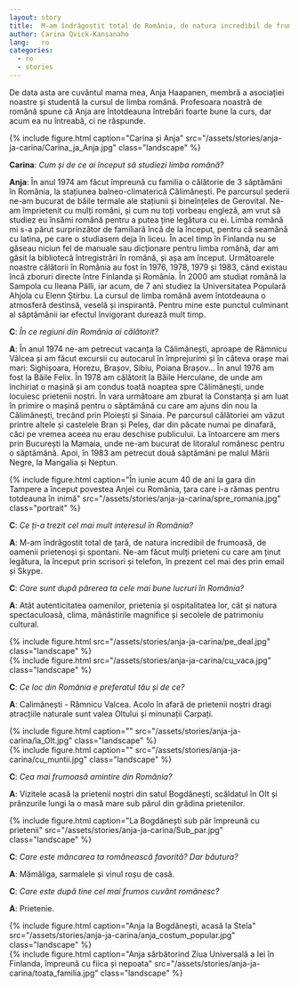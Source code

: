 ```yaml
---
layout: story
title:  M-am îndrăgostit total de România, de natura incredibil de frumoasă, de oamenii prietenoși și spontani
author: Carina Qvick-Kansanaho
lang:   ro
categories:
  - ro
  - stories
---
```


De data asta are cuvântul mama mea, Anja Haapanen, membră a asociației noastre și studentă la cursul de limba română. Profesoara noastră de română spune că Anja are întotdeauna întrebări foarte bune la curs, dar acum ea nu întreabă, ci ne răspunde.

<div class="row">
  <div class="col-md-4 col-sm-6 col-xs-6">
  {% include figure.html caption="Carina și Anja" src="/assets/stories/anja-ja-carina/Carina_ja_Anja.jpg" class="landscape" %}
  </div>
</div>

__Carina__: _Cum și de ce ai început să studiezi limba română?_

__Anja__: În anul 1974 am făcut împreună cu familia o călătorie de 3 săptămâni în România, la stațiunea balneo-climaterică Călimănești. Pe parcursul șederii ne-am bucurat de băile termale ale stațiunii și bineînțeles de Gerovital. Ne-am împrietenit cu mulți români, și cum nu toți vorbeau engleză, am vrut să studiez eu însămi română pentru a putea ține legătura cu ei. Limba română mi s-a părut surprinzător de familiară încă de la început, pentru că seamănă cu latina, pe care o studiasem deja în liceu. În acel timp în Finlanda nu se găseau niciun fel de manuale sau dicționare pentru limba română, dar am găsit la bibliotecă întregistrări în română, și așa am început. Următoarele noastre călătorii în România au fost în 1976, 1978, 1979 și 1983, când existau încă zboruri directe între Finlanda și România. În 2000 am studiat română la Sampola cu Ileana Pälli, iar acum, de 7 ani studiez la Universitatea Populară Ahjola cu Elenn Știrbu. La cursul de limba română avem întotdeauna o atmosferă destinsă, veselă și inspirantă. Pentru mine este punctul culminant al săptămânii iar efectul învigorant durează mult timp. 

__C__: _În ce regiuni din România ai călătorit?_

__A__: În anul 1974 ne-am petrecut vacanța la Călimănești, aproape de Râmnicu Vâlcea și am făcut excursii cu autocarul în împrejurimi și în câteva orașe mai mari: Sighișoara, Horezu, Brașov, Sibiu, Poiana Brașov... În anul 1976 am fost la Băile Felix. În 1978 am călătorit la Băile Herculane, de unde am închiriat o mașină și am condus toată noaptea spre Călimănești, unde locuiesc prietenii noștri. În vara următoare am zburat la Constanța și am luat în primire o mașină pentru o săptămână cu care am ajuns din nou la Călimănești, trecând prin Ploiești și Sinaia. Pe parcursul călătoriei am văzut printre altele și castelele Bran și Peleș, dar din păcate numai pe dinafară, căci pe vremea aceea nu erau deschise publicului. La întoarcere am mers prin București la Mamaia, unde ne-am bucurat de litoralul românesc pentru o săptămână. Apoi, în 1983 am petrecut două săptămâni pe malul Mării Negre, la Mangalia și Neptun.

<div class="row">
  <div class="col-md-8 col-md-offset-2">
  {% include figure.html caption="În iunie acum 40 de ani la gara din Tampere a început povestea Anjei cu România, țara care i-a rămas pentru totdeauna în inimă" src="/assets/stories/anja-ja-carina/spre_romania.jpg" class="portrait" %}
  </div>
</div>

__C__: _Ce ți-a trezit cel mai mult interesul în România?_

__A__: M-am îndrăgostit total de țară, de natura incredibil de frumoasă, de oamenii prietenoși și spontani. Ne-am făcut mulți prieteni cu care am ținut legătura, la început prin scrisori și telefon, în prezent cel mai des prin email și Skype.

__C__: _Care sunt după părerea ta cele mai bune lucruri în România?_

__A__: Atât autenticitatea oamenilor, prietenia și ospitalitatea lor, cât și natura spectaculoasă, clima, mănăstirile magnifice și secolele de patrimoniu cultural.

<div class="row">
  <div class="col-md-5">
    {% include figure.html src="/assets/stories/anja-ja-carina/pe_deal.jpg" class="landscape" %}
  </div>
  <div class="col-md-5 col-md-offset-1">
    {% include figure.html src="/assets/stories/anja-ja-carina/cu_vaca.jpg" class="landscape" %}
  </div>
</div>

__C__: _Ce loc din România e preferatul tău și de ce?_

__A__: Calimănești - Râmnicu Valcea. Acolo în afară de prietenii noștri dragi atracțiile naturale sunt valea Oltului și minunații Carpați. 

<div class="row">
  <div class="col-md-5">
    {% include figure.html caption="" src="/assets/stories/anja-ja-carina/la_Olt.jpg" class="landscape" %}
  </div>
  <div class="col-md-5 col-md-offset-1">
    {% include figure.html caption="" src="/assets/stories/anja-ja-carina/cu_muntii.jpg" class="landscape" %}
  </div>
</div>

__C__: _Cea mai frumoasă amintire din România?_

__A__: Vizitele acasă la prietenii noștri din satul Bogdănești, scăldatul în Olt și prânzurile lungi la o masă mare sub părul din grădina prietenilor. 

<div class="row">
  <div class="col-md-8 col-md-offset-2">
  {% include figure.html caption="La Bogdănești sub păr împreună cu prietenii" src="/assets/stories/anja-ja-carina/Sub_par.jpg" class="landscape" %}
  </div>
</div>

__C__: _Care este mâncarea ta românească favorită? Dar băutura?_

__A__: Mămăliga, sarmalele și vinul roșu de casă.

__C__: _Care este după tine cel mai frumos cuvânt românesc?_

__A__: Prietenie.

<div class="row">
  <div class="col-md-5">
    {% include figure.html caption="Anja la Bogdănești, acasă la Stela" src="/assets/stories/anja-ja-carina/anja_costum_popular.jpg" class="landscape" %}
  </div>
  <div class="col-md-5 col-md-offset-1">
    {% include figure.html caption="Anja sărbătorind Ziua Universală a Iei în Finlanda, împreună cu fiica și nepoata" src="/assets/stories/anja-ja-carina/toata_familia.jpg" class="landscape" %}